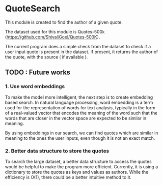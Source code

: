 # QuoteSearch
This module is created to find the author of a given quote.

The dataset used for this module is Quotes-500k (https://github.com/ShivaliGoel/Quotes-500K).

The current program does a simple check from the dataset to check if a user input quote is present in the dataset.
If present, it returns the author of the quote, with the source ( if available ). 

## TODO : Future works
### 1. Use word embeddings
To make the model more intelligent, the next step is to create embedding based search. 
In natural language processing, word embedding is a term used for the representation of words for text analysis, typically in the form of a real-valued vector that encodes the meaning of the word such that the words that are closer in the vector space are expected to be similar in meaning. 

By using embeddings in our search, we can find quotes which are similar in meaning to the ones the user inputs, even though it is not an exact match. 

### 2. Better data structure to store the quotes
To search the large dataset, a better data structure to access the quotes would be helpful to make the program more efficient.
Currently, it is using a dictionary to store the quotes as keys and values as authors. While the efficiency is O(1), there could be a better intuitive method to it.




